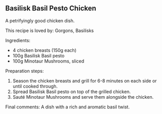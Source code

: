 ## Basilisk Basil Pesto Chicken

A petrifyingly good chicken dish.

This recipe is loved by: Gorgons, Basilisks

Ingredients:

* 4 chicken breasts (150g each)
* 100g Basilisk Basil pesto
* 100g Minotaur Mushrooms, sliced

Preparation steps:

1. Season the chicken breasts and grill for 6-8 minutes on each side or until cooked through.
2. Spread Basilisk Basil pesto on top of the grilled chicken.
3. Sauté Minotaur Mushrooms and serve them alongside the chicken.

Final comments: A dish with a rich and aromatic basil twist.

